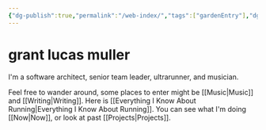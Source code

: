 ```yaml
---
{"dg-publish":true,"permalink":"/web-index/","tags":["gardenEntry"],"dgHomeLink":"false","dgShowBacklinks":"false","dgEnableSearch":"false","updated":"2024-03-05T21:07:37.000-05:00"}
---
```


# grant lucas muller

I'm a software architect, senior team leader, ultrarunner, and musician. 

Feel free to wander around, some places to enter might be [[Music\|Music]] and [[Writing\|Writing]]. Here is [[Everything I Know About Running\|Everything I Know About Running]]. You can see what I'm doing [[Now\|Now]], or look at past [[Projects\|Projects]]. 